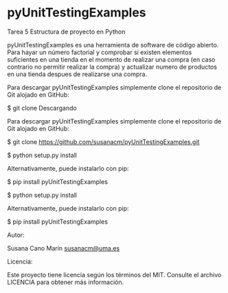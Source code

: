 # pyUnitTestingExamples

Tarea 5 Estructura de proyecto en Python

pyUnitTestingExamples es una herramienta de software de código abierto. Para hayar un número factorial y
 comprobar si existen elementos suficientes en una tienda en el momento de realizar una compra (en caso contrario no permitir realizar la compra)
 y actualizar numero de productos en una tienda despues de realizarse una compra.

Para descargar pyUnitTestingExamples simplemente clone el repositorio de Git alojado en GitHub:

$ git clone Descargando

Para descargar pyUnitTestingExamples simplemente clone el repositorio de Git alojado en GitHub:

$ git clone https://github.com/susanacm/pyUnitTestingExamples.git

$ python setup.py install

Alternativamente, puede instalarlo con pip:

$ pip install pyUnitTestingExamples

$ python setup.py install

Alternativamente, puede instalarlo con pip:

$ pip install pyUnitTestingExamples

Autor:

Susana Cano Marín susanacm@uma.es

Licencia:

Este proyecto tiene licencia según los términos del MIT.
Consulte el archivo LICENCIA para obtener más información.
